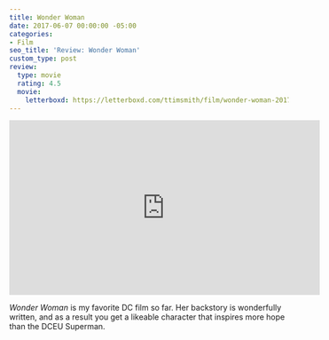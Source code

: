 ```yaml
---
title: Wonder Woman
date: 2017-06-07 00:00:00 -05:00
categories:
- Film
seo_title: 'Review: Wonder Woman'
custom_type: post
review:
  type: movie
  rating: 4.5
  movie:
    letterboxd: https://letterboxd.com/ttimsmith/film/wonder-woman-2017/
---
```


<div class="iframe-container">
<iframe width="560" height="315" src="https://www.youtube-nocookie.com/embed/bnoh3F5cl8w?rel=0" frameborder="0" gesture="media" allow="encrypted-media" allowfullscreen></iframe>
</div>

_Wonder Woman_ is my favorite DC film so far. Her backstory is wonderfully written, and as a result you get a likeable character that inspires more hope than the DCEU Superman.
